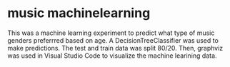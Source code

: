 # music machinelearning

This was a machine learning experiment to predict what type of music genders preferrred based on age. A DecisionTreeClassifier was used to make predictions. The test and train data was split 80/20. Then, graphviz was used in Visual Studio Code to visualize the machine learining data. 
